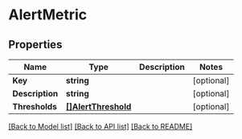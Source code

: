 # AlertMetric

## Properties

Name | Type | Description | Notes
------------ | ------------- | ------------- | -------------
**Key** | **string** |  | [optional] 
**Description** | **string** |  | [optional] 
**Thresholds** | [**[]AlertThreshold**](AlertThreshold.md) |  | [optional] 

[[Back to Model list]](../README.md#documentation-for-models) [[Back to API list]](../README.md#documentation-for-api-endpoints) [[Back to README]](../README.md)


